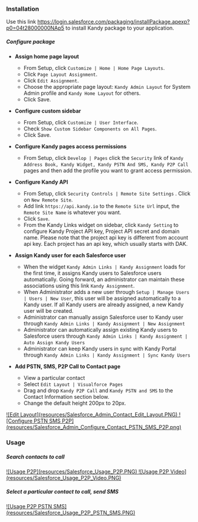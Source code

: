 ### Installation

Use this link <https://login.salesforce.com/packaging/installPackage.apexp?p0=04t28000000NAp5> to install Kandy package to your application.

##### Configure package

- **Assign home page layout**
  - From Setup, click `Customize | Home | Home Page Layouts`.
  - Click `Page Layout Assignment`.
  - Click `Edit Assignment`.
  - Choose the appropriate page layout: `Kandy Admin Layout` for System Admin profile and `Kandy Home Layout` for others.
  - Click Save.



- **Configure custom sidebar**
  - From Setup, click `Customize | User Interface`.
  - Check `Show Custom Sidebar Components on All Pages`.
  - Click Save.


- **Configure Kandy pages access permissions**
  - From Setup, click `Develop | Pages` click the `Security` link of `Kandy Address Book, Kandy Widget, Kandy PSTN And SMS, Kandy P2P Call` pages and then add the profile you want to grant access permission.


- **Configure Kandy API**
  - From Setup, click `Security Controls | Remote Site Settings` . Click on `New Remote Site`.
  - Add link `https://api.kandy.io` to the `Remote Site Url` input, the `Remote Site Name` is whatever you want.
  - Click `Save`.
  - From the Kandy Links widget on sidebar, click `Kandy Setting` to configure Kandy Project API key, Project API secret and domain name. Please note that the project api key is different from account api key. Each project has an api key, which usually starts with DAK.


- **Assign Kandy user for each Salesforce user**
  - When the widget `Kandy Admin Links | Kandy Assignment` loads for the first time, it assigns Kandy users to Salesforce users automatically. Going forward, an administrator can maintain these associations using this link `Kandy Assignment`.
  - When Administrator adds a new user through `Setup | Manage Users | Users | New User`, this user will be assigned automatically to a Kandy user. If all Kandy users are already assigned, a new Kandy user will be created.
  - Administrator can manually assign Salesforce user to Kandy user through `Kandy Admin Links | Kandy Assignment | New Assignment`
  - Administrator can automatically assign existing Kandy users to Salesforce users through `Kandy Admin Links | Kandy Assignment | Auto Assign Kandy Users`
  - Administrator can keep Kandy users in sync with Kandy Portal through `Kandy Admin Links | Kandy Assignment | Sync Kandy Users`

- **Add PSTN, SMS, P2P Call to Contact page**
  - View a particular contact
  - Select `Edit Layout | Visualforce Pages`
  - Drag and drop `Kandy P2P Call` and `Kandy PSTN and SMS` to the Contact Information section below.
  - Change the default height 200px to 20px.

<a href="resources/Salesforce_Admin_Contact_Edit_Layout.PNG" class="thumbnail">
  ![Edit Layout](resources/Salesforce_Admin_Contact_Edit_Layout.PNG)
</a>

<a href="resources/Salesforce_Admin_Configure_Contact_PSTN_SMS_P2P.png" class="thumbnail">
  ![Configure PSTN SMS P2P](resources/Salesforce_Admin_Configure_Contact_PSTN_SMS_P2P.png)
</a>

### Usage

##### Search contacts to call
<a href="resources/Salesforce_Usage_P2P.PNG" class="thumbnail">
  ![Usage P2P](resources/Salesforce_Usage_P2P.PNG)
</a>

<a href="resources/Salesforce_Usage_P2P_Video.PNG" class="thumbnail">
  ![Usage P2P Video](resources/Salesforce_Usage_P2P_Video.PNG)
</a>

##### Select a particular contact to call, send SMS

<a href="resources/Salesforce_Usage_P2P_PSTN_SMS.PNG" class="thumbnail">
  ![Usage P2P PSTN SMS](resources/Salesforce_Usage_P2P_PSTN_SMS.PNG)
</a>

